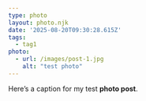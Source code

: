 ```yaml
---
type: photo
layout: photo.njk
date: '2025-08-20T09:30:28.615Z'
tags:
  - tag1
photo:
  - url: /images/post-1.jpg
    alt: "test photo"
---
```


Here’s a caption for my test **photo post**.
